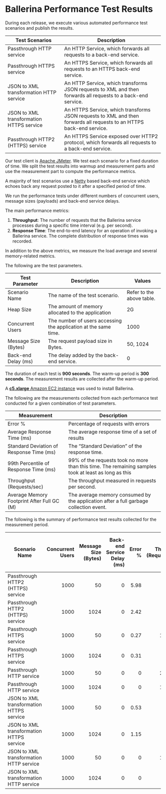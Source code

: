 # Ballerina Performance Test Results

During each release, we execute various automated performance test scenarios and publish the results.

| Test Scenarios | Description |
| --- | --- |
| Passthrough HTTP service | An HTTP Service, which forwards all requests to a back-end service. |
| Passthrough HTTPS service | An HTTPS Service, which forwards all requests to an HTTPS back-end service. |
| JSON to XML transformation HTTP service | An HTTP Service, which transforms JSON requests to XML and then forwards all requests to a back-end service. |
| JSON to XML transformation HTTPS service | An HTTPS Service, which transforms JSON requests to XML and then forwards all requests to an HTTPS back-end service. |
| Passthrough HTTP2 (HTTPS) service | An HTTPS Service exposed over HTTP2 protocol, which forwards all requests to a back-end service. |

Our test client is [Apache JMeter](https://jmeter.apache.org/index.html). We test each scenario for a fixed duration of
time. We split the test results into warmup and measurement parts and use the measurement part to compute the
performance metrics.

A majority of test scenarios use a [Netty](https://netty.io/) based back-end service which echoes back any request
posted to it after a specified period of time.

We run the performance tests under different numbers of concurrent users, message sizes (payloads) and back-end service
delays.

The main performance metrics:

1. **Throughput**: The number of requests that the Ballerina service processes during a specific time interval (e.g. per second).
2. **Response Time**: The end-to-end latency for an operation of invoking a Ballerina service. The complete distribution of response times was recorded.

In addition to the above metrics, we measure the load average and several memory-related metrics.

The following are the test parameters.

| Test Parameter | Description | Values |
| --- | --- | --- |
| Scenario Name | The name of the test scenario. | Refer to the above table. |
| Heap Size | The amount of memory allocated to the application | 2G |
| Concurrent Users | The number of users accessing the application at the same time. | 1000 |
| Message Size (Bytes) | The request payload size in Bytes. | 50, 1024 |
| Back-end Delay (ms) | The delay added by the back-end service. | 0 |

The duration of each test is **900 seconds**. The warm-up period is **300 seconds**.
The measurement results are collected after the warm-up period.

A [**c5.xlarge** Amazon EC2 instance](https://aws.amazon.com/ec2/instance-types/) was used to install Ballerina.

The following are the measurements collected from each performance test conducted for a given combination of
test parameters.

| Measurement | Description |
| --- | --- |
| Error % | Percentage of requests with errors |
| Average Response Time (ms) | The average response time of a set of results |
| Standard Deviation of Response Time (ms) | The “Standard Deviation” of the response time. |
| 99th Percentile of Response Time (ms) | 99% of the requests took no more than this time. The remaining samples took at least as long as this |
| Throughput (Requests/sec) | The throughput measured in requests per second. |
| Average Memory Footprint After Full GC (M) | The average memory consumed by the application after a full garbage collection event. |

The following is the summary of performance test results collected for the measurement period.

|  Scenario Name | Concurrent Users | Message Size (Bytes) | Back-end Service Delay (ms) | Error % | Throughput (Requests/sec) | Average Response Time (ms) | Standard Deviation of Response Time (ms) | 99th Percentile of Response Time (ms) | Ballerina GC Throughput (%) | Average Ballerina Memory Footprint After Full GC (M) |
|---|---:|---:|---:|---:|---:|---:|---:|---:|---:|---:|
|  Passthrough HTTP2 (HTTPS) service | 1000 | 50 | 0 | 5.98 | 6826.32 | 145.88 | 207.67 | 991 | 98.25 | 25.744 |
|  Passthrough HTTP2 (HTTPS) service | 1000 | 1024 | 0 | 2.42 | 9387.31 | 104.96 | 157.21 | 871 | 98 | 25.875 |
|  Passthrough HTTPS service | 1000 | 50 | 0 | 0.27 | 11229.12 | 84.56 | 1554.44 | 21 | 86.66 | 1455.165 |
|  Passthrough HTTPS service | 1000 | 1024 | 0 | 0.31 | 9437.73 | 100.82 | 1666.22 | 32 | 88.75 | 1435.248 |
|  Passthrough HTTP service | 1000 | 50 | 0 | 0 | 21321.09 | 46.84 | 24.2 | 143 | 96.21 |  |
|  Passthrough HTTP service | 1000 | 1024 | 0 | 0 | 19383.52 | 51.51 | 25.52 | 152 | 96.55 |  |
|  JSON to XML transformation HTTPS service | 1000 | 50 | 0 | 0.53 | 5648.39 | 168.55 | 2196.14 | 54 | 70.54 | 1648.973 |
|  JSON to XML transformation HTTPS service | 1000 | 1024 | 0 | 1.15 | 2965.69 | 326.24 | 2996.11 | 10047 | 62.56 | 1780.345 |
|  JSON to XML transformation HTTP service | 1000 | 50 | 0 | 0 | 13753.32 | 72.64 | 19.38 | 131 | 92.68 | 25.226 |
|  JSON to XML transformation HTTP service | 1000 | 1024 | 0 | 0 | 9936.91 | 100.54 | 20.95 | 157 | 91.47 | 25.322 |
